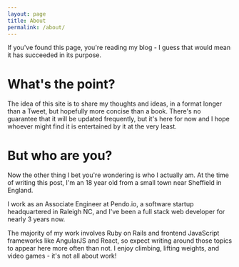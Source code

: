 ```yaml
---
layout: page
title: About
permalink: /about/
---
```


If you've found this page, you're reading my blog - I guess that would mean it has succeeded in its purpose.

# What's the point?
The idea of this site is to share my thoughts and ideas, in a format longer than a Tweet, but hopefully more concise than a book. There's no guarantee that it will be updated frequently, but it's here for now and I hope whoever might find it is entertained by it at the very least.

# But who are you?
Now the other thing I bet you're wondering is who I actually am. At the time of writing this post, I'm an 18 year old from a small town near Sheffield in England.

I work as an Associate Engineer at Pendo.io, a software startup headquartered in Raleigh NC, and I've been a full stack web developer for nearly 3 years now.

The majority of my work involves Ruby on Rails and frontend JavaScript frameworks like AngularJS and React, so expect writing around those topics to appear here more often than not.
I enjoy climbing, lifting weights, and video games - it's not all about work!
